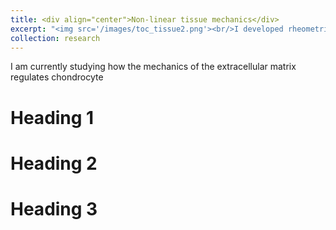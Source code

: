 ```yaml
---
title: <div align="center">Non-linear tissue mechanics</div>
excerpt: "<img src='/images/toc_tissue2.png'><br/>I developed rheometric techniques to analyze the non-linear elasticity and plasticity of soft tissues and composite hydrogels."
collection: research
---
```


I am currently studying how the mechanics of the extracellular matrix regulates chondrocyte

Heading 1
======

Heading 2
======

Heading 3
======

